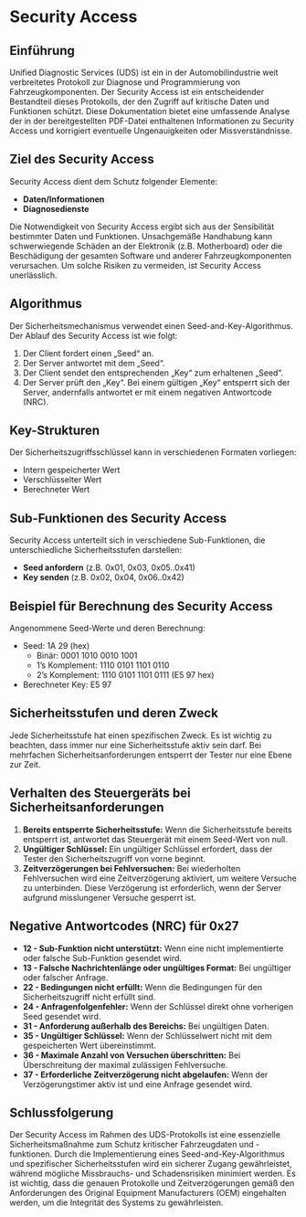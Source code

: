 # Security Access

## Einführung

Unified Diagnostic Services (UDS) ist ein in der Automobilindustrie weit verbreitetes Protokoll zur Diagnose und Programmierung von Fahrzeugkomponenten. Der Security Access ist ein entscheidender Bestandteil dieses Protokolls, der den Zugriff auf kritische Daten und Funktionen schützt. Diese Dokumentation bietet eine umfassende Analyse der in der bereitgestellten PDF-Datei enthaltenen Informationen zu Security Access und korrigiert eventuelle Ungenauigkeiten oder Missverständnisse.

## Ziel des Security Access

Security Access dient dem Schutz folgender Elemente:

- **Daten/Informationen**
- **Diagnosedienste**

Die Notwendigkeit von Security Access ergibt sich aus der Sensibilität bestimmter Daten und Funktionen. Unsachgemäße Handhabung kann schwerwiegende Schäden an der Elektronik (z.B. Motherboard) oder die Beschädigung der gesamten Software und anderer Fahrzeugkomponenten verursachen. Um solche Risiken zu vermeiden, ist Security Access unerlässlich.

## Algorithmus

Der Sicherheitsmechanismus verwendet einen Seed-and-Key-Algorithmus. Der Ablauf des Security Access ist wie folgt:

1. Der Client fordert einen „Seed“ an.
2. Der Server antwortet mit dem „Seed“.
3. Der Client sendet den entsprechenden „Key“ zum erhaltenen „Seed“.
4. Der Server prüft den „Key“. Bei einem gültigen „Key“ entsperrt sich der Server, andernfalls antwortet er mit einem negativen Antwortcode (NRC).

## Key-Strukturen

Der Sicherheitszugriffsschlüssel kann in verschiedenen Formaten vorliegen:

- Intern gespeicherter Wert
- Verschlüsselter Wert
- Berechneter Wert

## Sub-Funktionen des Security Access

Security Access unterteilt sich in verschiedene Sub-Funktionen, die unterschiedliche Sicherheitsstufen darstellen:

- **Seed anfordern** (z.B. 0x01, 0x03, 0x05..0x41)
- **Key senden** (z.B. 0x02, 0x04, 0x06..0x42)

## Beispiel für Berechnung des Security Access

Angenommene Seed-Werte und deren Berechnung:

- Seed: 1A 29 (hex)
  - Binär: 0001 1010 0010 1001
  - 1’s Komplement: 1110 0101 1101 0110
  - 2’s Komplement: 1110 0101 1101 0111 (E5 97 hex)
- Berechneter Key: E5 97

## Sicherheitsstufen und deren Zweck

Jede Sicherheitsstufe hat einen spezifischen Zweck. Es ist wichtig zu beachten, dass immer nur eine Sicherheitsstufe aktiv sein darf. Bei mehrfachen Sicherheitsanforderungen entsperrt der Tester nur eine Ebene zur Zeit.

## Verhalten des Steuergeräts bei Sicherheitsanforderungen

1. **Bereits entsperrte Sicherheitsstufe:** Wenn die Sicherheitsstufe bereits entsperrt ist, antwortet das Steuergerät mit einem Seed-Wert von null.
2. **Ungültiger Schlüssel:** Ein ungültiger Schlüssel erfordert, dass der Tester den Sicherheitszugriff von vorne beginnt.
3. **Zeitverzögerungen bei Fehlversuchen:** Bei wiederholten Fehlversuchen wird eine Zeitverzögerung aktiviert, um weitere Versuche zu unterbinden. Diese Verzögerung ist erforderlich, wenn der Server aufgrund misslungener Versuche gesperrt ist.

## Negative Antwortcodes (NRC) für 0x27

- **12 - Sub-Funktion nicht unterstützt:** Wenn eine nicht implementierte oder falsche Sub-Funktion gesendet wird.
- **13 - Falsche Nachrichtenlänge oder ungültiges Format:** Bei ungültiger oder falscher Anfrage.
- **22 - Bedingungen nicht erfüllt:** Wenn die Bedingungen für den Sicherheitszugriff nicht erfüllt sind.
- **24 - Anfragenfolgenfehler:** Wenn der Schlüssel direkt ohne vorherigen Seed gesendet wird.
- **31 - Anforderung außerhalb des Bereichs:** Bei ungültigen Daten.
- **35 - Ungültiger Schlüssel:** Wenn der Schlüsselwert nicht mit dem gespeicherten Wert übereinstimmt.
- **36 - Maximale Anzahl von Versuchen überschritten:** Bei Überschreitung der maximal zulässigen Fehlversuche.
- **37 - Erforderliche Zeitverzögerung nicht abgelaufen:** Wenn der Verzögerungstimer aktiv ist und eine Anfrage gesendet wird.

## Schlussfolgerung

Der Security Access im Rahmen des UDS-Protokolls ist eine essenzielle Sicherheitsmaßnahme zum Schutz kritischer Fahrzeugdaten und -funktionen. Durch die Implementierung eines Seed-and-Key-Algorithmus und spezifischer Sicherheitsstufen wird ein sicherer Zugang gewährleistet, während mögliche Missbrauchs- und Schadensrisiken minimiert werden. Es ist wichtig, dass die genauen Protokolle und Zeitverzögerungen gemäß den Anforderungen des Original Equipment Manufacturers (OEM) eingehalten werden, um die Integrität des Systems zu gewährleisten.
